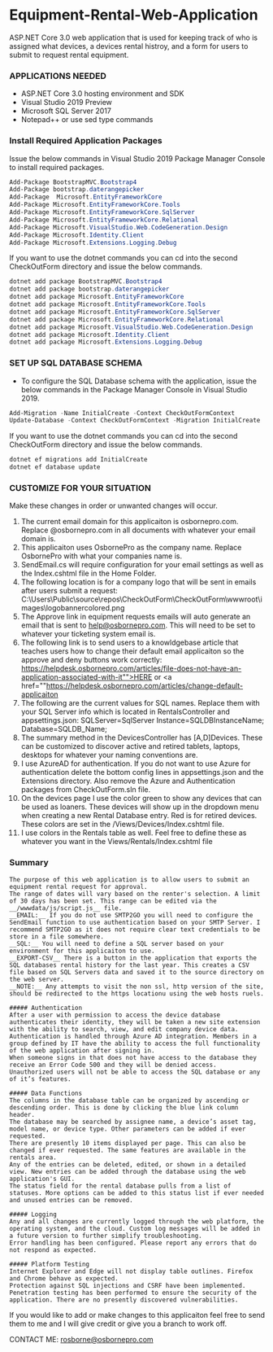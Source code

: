# Equipment-Rental-Web-Application
ASP.NET Core 3.0 web application that is used for keeping track of who is assigned what devices, a devices rental histroy, and a form for users to submit to request rental equipment.

### APPLICATIONS NEEDED 
- ASP.NET Core 3.0 hosting environment and SDK
- Visual Studio 2019 Preview
- Microsoft SQL Server 2017
- Notepad++ or use sed type commands

### Install Required Application Packages
Issue the below commands in Visual Studio 2019 Package Manager Console to install required packages.
```powershell
Add-Package BootstrapMVC.Bootstrap4
Add-Package bootstrap.daterangepicker
Add-Package  Microsoft.EntityFrameworkCore
Add-Package Microsoft.EntityFrameworkCore.Tools
Add-Package Microsoft.EntityFrameworkCore.SqlServer
Add-Package Microsoft.EntityFrameworkCore.Relational
Add-Package Microsoft.VisualStudio.Web.CodeGeneration.Design
Add-Package Microsoft.Identity.Client
Add-Package Microsoft.Extensions.Logging.Debug
```
If you want to use the dotnet commands you can cd into the second CheckOutForm directory and issue the below commands.
```powershell
dotnet add package BootstrapMVC.Bootstrap4
dotnet add package bootstrap.daterangepicker
dotnet add package Microsoft.EntityFrameworkCore
dotnet add package Microsoft.EntityFrameworkCore.Tools
dotnet add package Microsoft.EntityFrameworkCore.SqlServer
dotnet add package Microsoft.EntityFrameworkCore.Relational
dotnet add package Microsoft.VisualStudio.Web.CodeGeneration.Design
dotnet add package Microsoft.Identity.Client
dotnet add package Microsoft.Extensions.Logging.Debug
```

### SET UP SQL DATABASE SCHEMA
- To configure the SQL Database schema with the application, issue the below commands in the Package Manager Console in Visual Studio 2019.
```powershell
Add-Migration -Name InitialCreate -Context CheckOutFormContext
Update-Database -Context CheckOutFormContext -Migration InitialCreate
```

If you want to use the dotnet commands you can cd into the second CheckOutForm directory and issue the below commands.
```powershell
dotnet ef migrations add InitialCreate
dotnet ef database update
```

### CUSTOMIZE FOR YOUR SITUATION
Make these changes in order or unwanted changes will occur.
1. The current email domain for this applicaiton is osbornepro.com. Replace @osbornepro.com in all documents with whatever your email domain is.  
2. This applicaiton uses OsbornePro as the company name. Replace OsbornePro with what your companies name is. 
3. SendEmail.cs will require configuration for your email settings as well as the Index.cshtml file in the Home Folder.
4. The following location is for a company logo that will be sent in emails after users submit a request: C:\Users\Public\source\repos\CheckOutForm\CheckOutForm\wwwroot\images\logobannercolored.png 
5. The Approve link in equipment requests emails will auto generate an email that is sent to help@osbornepro.com. This will need to be set to whatever your ticketing system email is.
6. The following link is to send users to a knowldgebase article that teaches users how to change their default email applicaiton so the approve and deny buttons work correctly: https://helpdesk.osbornepro.com/articles/file-does-not-have-an-application-associated-with-it"">HERE</a> or <a href=""https://helpdesk.osbornepro.com/articles/change-default-applicaiton
7. The following are the current values for SQL names. Replace them with your SQL Server info which is located in RentalsController and appsettings.json: SQLServer=SqlServer Instance=SQLDBInstanceName; Database=SQLDB_Name;
8. The summary method in the DevicesController has [A,D]Devices. These can be customized to discover active and retired tablets, laptops, desktops for whatever your naming conventions are.
9. I use AzureAD for authentication. If you do not want to use Azure for authentication delete the bottom config lines in appsettings.json and the Extensions directory. Also remove the Azure and Authentication packages from CheckOutForm.sln file. 
10. On the devices page I use the color green to show any devices that can be used as loaners. These devices will show up in the dropdown menu when creating a new Rental Database entry. Red is for retired devices. These colors are set in the /Views/Devices/Index.cshtml file.
11. I use colors in the Rentals table as well. Feel free to define these as whatever you want in the Views/Rentals/Index.cshtml file


### Summary
    The purpose of this web application is to allow users to submit an equipment rental request for approval.
    The range of dates will vary based on the renter's selection. A limit of 30 days has been set. This range can be edited via the __/wwwdata/js/script.js__ file.
    __EMAIL:__ If you do not use SMTP2GO you will need to configure the SendEmail function to use authentication based on your SMTP Server. I recommend SMTP2GO as it does not require clear text credentials to be store in a file somewhere.
    __SQL:__ You will need to define a SQL server based on your environment for this applicaiton to use.
    __EXPORT-CSV__ There is a button in the application that exports the SQL databases rental history for the last year. This creates a CSV file based on SQL Servers data and saved it to the source directory on the web server. 
    __NOTE:__ Any attempts to visit the non ssl, http version of the site, should be redirected to the https locationu using the web hosts ruels.

    ##### Authentication
    After a user with permission to access the device database authenticates their identity, they will be taken a new site extension with the ability to search, view, and edit company device data.
    Authentication is handled through Azure AD integration. Members in a group defined by IT have the ability to access the full functionality of the web application after signing in.
    When someone signs in that does not have access to the database they receive an Error Code 500 and they will be denied access.
    Unauthorized users will not be able to access the SQL database or any of it’s features.

    ##### Data Functions
    The columns in the database table can be organized by ascending or descending order. This is done by clicking the blue link column header.
    The database may be searched by assignee name, a device’s asset tag, model name, or device type. Other parameters can be added if ever requested.
    There are presently 10 items displayed per page. This can also be changed if ever requested. The same features are available in the rentals area.
    Any of the entries can be deleted, edited, or shown in a detailed view. New entries can be added through the database using the web application's GUI.
    The status field for the rental database pulls from a list of statuses. More options can be added to this status list if ever needed and unused entries can be removed.

    ##### Logging
    Any and all changes are currently logged through the web platform, the operating system, and the cloud. Custom log messages will be added in a future version to further simplify troubleshooting.
    Error handling has been configured. Please report any errors that do not respond as expected.

    ##### Platform Testing
    Internet Explorer and Edge will not display table outlines. Firefox and Chrome behave as expected.
    Protection against SQL injections and CSRF have been implemented. Penetration testing has been performed to ensure the security of the application. There are no presently discovered vulnerabilities.

If you would like to add or make changes to this applicaiton feel free to send them to me and I will give credit or give you a branch to work off.

CONTACT ME: rosborne@osbornepro.com


